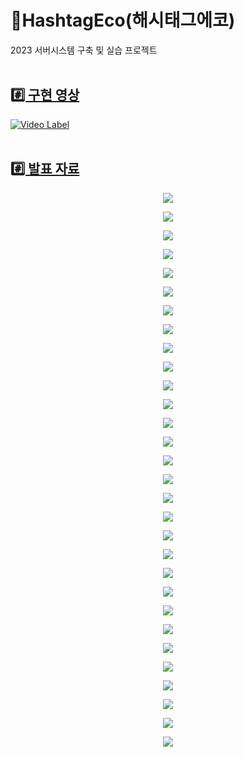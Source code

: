 # 🌱HashtagEco(해시태그에코)
2023 서버시스템 구축 및 실습 프로젝트 
<br><br>

## [#️⃣ 구현 영상](https://www.youtube.com/watch?v=I6dJPlkky9o) 
[![Video Label](http://img.youtube.com/vi/I6dJPlkky9o/0.jpg)](https://youtu.be/I6dJPlkky9o)
<br><br>

## [#️⃣ 발표 자료](https://github.com/s-h-im/hashtageco-nodejs-mvc) 
<p align="center">
  <img src="https://github.com/Im-suhyeon/hashtageco/assets/100345983/6717ed17-8d25-4bbf-b80d-78b4afabb7de">
</p>
<p align="center">
  <img src="https://github.com/Im-suhyeon/hashtageco/assets/100345983/0758249b-da94-4fec-816b-fd51e715d1c7">
</p>
<p align="center">
  <img src="https://github.com/Im-suhyeon/hashtageco/assets/100345983/1939713c-a6fc-4dcd-93b6-bfa2b5538132">
</p>
<p align="center">
  <img src="https://github.com/Im-suhyeon/hashtageco/assets/100345983/45baac56-70e2-42ca-84e7-d9c43683fb1d">
</p>
<p align="center">
  <img src="https://github.com/Im-suhyeon/hashtageco/assets/100345983/88367e49-b322-41dd-954c-7d4ce674adb2">
</p>
<p align="center">
  <img src="https://github.com/Im-suhyeon/hashtageco/assets/100345983/5f9a2ff9-ce02-40f8-af76-bf60cb152ef0">
</p>
<p align="center">
  <img src="https://github.com/Im-suhyeon/hashtageco/assets/100345983/972f6955-1615-4bd5-b7bf-80a0fa023327">
</p>
<p align="center">
  <img src="https://github.com/Im-suhyeon/hashtageco/assets/100345983/e8d3576e-c0ad-483d-abc4-1335436b95f1">
</p>
<p align="center">
  <img src="https://github.com/Im-suhyeon/hashtageco/assets/100345983/145a9d68-28e5-4e65-b488-3fa4ba0af12c">
</p>
<p align="center">
  <img src="https://github.com/Im-suhyeon/hashtageco/assets/100345983/ad2cd361-b937-4468-ba57-f88ffc771862">
</p>
<p align="center">
  <img src="https://github.com/Im-suhyeon/hashtageco/assets/100345983/1528f0d8-dc38-45db-af8d-ad9f671e72db">
</p>
<p align="center">
  <img src="https://github.com/Im-suhyeon/hashtageco/assets/100345983/4d582318-4c95-4543-842e-458e5867d824">
</p>
<p align="center">
  <img src="https://github.com/Im-suhyeon/hashtageco/assets/100345983/cbe0c6e0-956c-486d-adbc-431f6c6b11d7">
</p>
<p align="center">
  <img src="https://github.com/Im-suhyeon/hashtageco/assets/100345983/00d399c8-a19a-4d4b-abdb-9259251af689">
</p>
<p align="center">
  <img src="https://github.com/Im-suhyeon/hashtageco/assets/100345983/d239c99a-045b-4b6e-8ff5-ce4209e025ed">
</p>
<p align="center">
  <img src="https://github.com/Im-suhyeon/hashtageco/assets/100345983/44e42961-db82-44e7-95a0-4daa19658a13">
</p>
<p align="center">
  <img src="https://github.com/Im-suhyeon/hashtageco/assets/100345983/0499e4ac-e021-4eec-878c-574c47824e8a">
</p>
<p align="center">
  <img src="https://github.com/Im-suhyeon/hashtageco/assets/100345983/ff6cc0ee-4c72-44c6-8d57-edd213131a43">
</p>
<p align="center">
  <img src="https://github.com/Im-suhyeon/hashtageco/assets/100345983/015f9198-8a48-4ac7-b2e2-e82abdc3682f">
</p>
<p align="center">
  <img src="https://github.com/Im-suhyeon/hashtageco/assets/100345983/94bfe9d7-87e5-44e6-a802-67f9621967d1">
</p>
<p align="center">
  <img src="https://github.com/Im-suhyeon/hashtageco/assets/100345983/53207406-0c09-4c2a-a6af-d99495076fdb">
</p>
<p align="center">
  <img src="https://github.com/Im-suhyeon/hashtageco/assets/100345983/14f22157-7d1e-4e65-8956-99e90ed79319">
</p>
<p align="center">
  <img src="https://github.com/Im-suhyeon/hashtageco/assets/100345983/97749c96-a842-4855-89c1-1e83dbb16f17">
</p>
<p align="center">
  <img src="https://github.com/Im-suhyeon/hashtageco/assets/100345983/e7c76f76-61d9-44df-b948-f8ccfca308fe">
</p>
<p align="center">
  <img src="https://github.com/Im-suhyeon/hashtageco/assets/100345983/d1a32b38-0bcf-4fe9-807d-b0f540f09a3b">
</p>
<p align="center">
  <img src="https://github.com/Im-suhyeon/hashtageco/assets/100345983/983a742f-05ff-4913-86e2-4e0c6104396c">
</p>
<p align="center">
  <img src="https://github.com/Im-suhyeon/hashtageco/assets/100345983/02bc6276-68c5-4057-942a-809d5585c9c6">
</p>
<p align="center">
  <img src="https://github.com/Im-suhyeon/hashtageco/assets/100345983/1ea17712-0266-4485-9ec8-d45c00b358a7">
</p>
<p align="center">
  <img src="https://github.com/Im-suhyeon/hashtageco/assets/100345983/990f3071-953d-4719-b541-be8eaf2ce073">
</p>
<p align="center">
  <img src="https://github.com/Im-suhyeon/hashtageco/assets/100345983/b00920ec-d876-4c65-a4ab-ac955e0ebe58">
</p>
